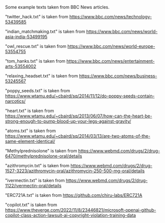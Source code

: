 Some example texts taken from BBC News articles.

"twitter_hack.txt" is taken from https://www.bbc.com/news/technology-53439585

"indian_matchmaking.txt" is taken from https://www.bbc.com/news/world-asia-india-53499195

"owl_rescue.txt" is taken from https://www.bbc.com/news/world-europe-53554755

"tom_hanks.txt" is taken from  https://www.bbc.com/news/entertainment-arts-53554002

"relaxing_headset.txt" is taken from https://www.bbc.com/news/business-53245567

"poppy_seeds.txt" is taken from https://www.wtamu.edu/~cbaird/sq/2014/11/12/do-poppy-seeds-contain-narcotics/

"heart.txt" is taken from https://www.wtamu.edu/~cbaird/sq/2013/06/07/how-can-the-heart-be-strong-enough-to-pump-blood-up-your-legs-against-gravity/

"atoms.txt" is taken from https://www.wtamu.edu/~cbaird/sq/2014/03/13/are-two-atoms-of-the-same-element-identical/

"Methylprednisolone" is taken from https://www.webmd.com/drugs/2/drug-6470/methylprednisolone-oral/details

"azithromycin.txt" is taken from https://www.webmd.com/drugs/2/drug-1527-3223/azithromycin-oral/azithromycin-250-500-mg-oral/details

"ivermectin.txt" is taken from https://www.webmd.com/drugs/2/drug-1122/ivermectin-oral/details

"ERC721A.txt" is taken from https://github.com/chiru-labs/ERC721A

"copilot.txt" is taken from https://www.theverge.com/2022/11/8/23446821/microsoft-openai-github-copilot-class-action-lawsuit-ai-copyright-violation-training-data
